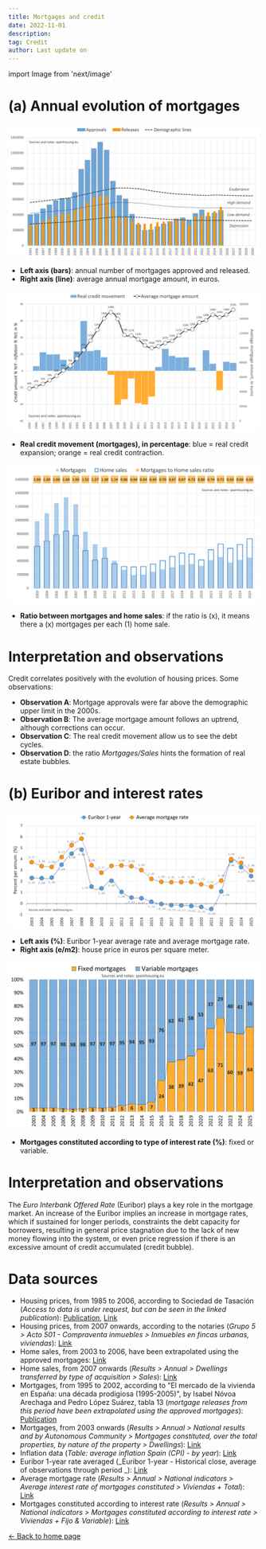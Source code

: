 ```yaml
---
title: Mortgages and credit
date: 2022-11-01
description:
tag: Credit
author: Last update on
---
```


import Image from 'next/image'

# (a) Annual evolution of mortgages

[![Hipotecas en España](/images/credityearly.png)](/images/credityearly.png)

- **Left axis (bars)**: annual number of mortgages approved and released.
- **Right axis (line)**: average annual mortgage amount, in euros.

[![Crédito en España](/images/creditmovement.png)](/images/creditmovement.png)

- **Real credit movement (mortgages), in percentage**: blue = real credit expansion; orange = real credit contraction.

[![Burbuja inmobiliaria](/images/creditratio.png)](/images/creditratio.png)

- **Ratio between mortgages and home sales**: if the ratio is (x), it means there a (x) mortgages per each (1) home sale.

# Interpretation and observations

Credit correlates positively with the evolution of housing prices. Some observations:

- **Observation A**: Mortgage approvals were far above the demographic upper limit in the 2000s.
- **Observation B**: The average mortgage amount follows an uptrend, although corrections can occur.
- **Observation C**: The real credit movement allow us to see the debt cycles.
- **Observation D**: the ratio _Mortgages/Sales_ hints the formation of real estate bubbles.

# (b) Euribor and interest rates

[![Euribor y interes hipotecas](/images/euribor.png)](/images/euribor.png)

- **Left axis (%)**: Euribor 1-year average rate and average mortgage rate.
- **Right axis (e/m2)**: house price in euros per square meter.

[![Tipo de hipotecas firmadas](/images/typemortgage.png)](/images/typemortgage.png)

- **Mortgages constituted according to type of interest rate (%)**: fixed or variable.

# Interpretation and observations

The _Euro Interbank Offered Rate_ (Euribor) plays a key role in the mortgage market. An increase of the Euribor implies an increase in mortgage rates, which if sustained for longer periods, constraints the debt capacity for borrowers, resulting in general price stagnation due to the lack of new money flowing into the system, or even price regression if there is an excessive amount of credit accumulated (credit bubble).

# Data sources

- Housing prices, from 1985 to 2006, according to Sociedad de Tasación (_Access to data is under request, but can be seen in the linked publication_): [Publication](https://www.st-tasacion.es/ext/pdf/estudios/sep19/2-Evolucion_de_Precios_de_Vivienda.pdf), [Link](https://www.st-tasacion.es/informe-de-tendencias-digital/)
- Housing prices, from 2007 onwards, according to the notaries (_Grupo 5 > Acto 501 - Compraventa inmuebles > Inmuebles en fincas urbanas, viviendas_): [Link](http://www.notariado.org/liferay/web/cien/estadisticas-al-completo)
- Home sales, from 2003 to 2006, have been extrapolated using the approved mortgages: [Link](https://www.ine.es/dyngs/INEbase/en/operacion.htm?c=Estadistica_C&cid=1254736170236&menu=resultados&idp=1254735576757#!tabs-1254736169948)
- Home sales, from 2007 onwards (_Results > Annual > Dwellings transferred by type of acquisition  > Sales_): [Link](https://www.ine.es/dyngs/INEbase/en/operacion.htm?c=Estadistica_C&cid=1254736171438&menu=resultados&idp=1254735576757)
- Mortgages, from 1995 to 2002, according to "El mercado de la vivienda en España: una década prodigiosa (1995-2005)", by Isabel Nóvoa Arechaga and Pedro López Suárez, tabla 13 (_mortgage releases from this period have been extrapolated using the approved mortgages_): [Publication](https://dialnet.unirioja.es/descarga/articulo/2499407.pdf)
- Mortgages, from 2003 onwards  (_Results > Annual > National results and by Autonomous Community > Mortgages constituted, over the total properties, by nature of the property > Dwellings_): [Link](https://www.ine.es/dyngs/INEbase/en/operacion.htm?c=Estadistica_C&cid=1254736170236&menu=resultados&idp=1254735576757#!tabs-1254736169948)
- Inflation data (_Table: average inflation Spain (CPI) - by year_): [Link](https://www.inflation.eu/en/inflation-rates/spain/historic-inflation/cpi-inflation-spain.aspx)
- Euribor 1-year rate averaged  (_Euribor 1-year - Historical close, average of observations through period _): [Link](https://sdw.ecb.europa.eu/quickview.do?SERIES_KEY=143.FM.M.U2.EUR.RT.MM.EURIBOR1YD_.HSTA)
- Average mortgage rate (_Results > Annual > National indicators > Average interest rate of mortgages constituted > Viviendas + Total_): [Link](https://www.ine.es/dyngs/INEbase/operacion.htm?c=Estadistica_C&cid=1254736170236&menu=resultados&idp=1254735576606#!tabs-1254736169948)
- Mortgages constituted according to interest rate (_Results > Annual > National indicators > Mortgages constituted according to interest rate > Viviendas + Fijo & Variable_): [Link](https://www.ine.es/dyngs/INEbase/operacion.htm?c=Estadistica_C&cid=1254736170236&menu=resultados&idp=1254735576606#!tabs-1254736169948)

<div class="meta-line"><a class="meta-back" href="/">← Back to home page</a></div>
